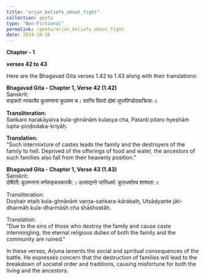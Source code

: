 ```yaml
---
title: "arjun_beliefs_about_fight"
collection: geeta
type: "Non-Fictional"
permalink: /geeta/arjun_beliefs_about_fight
date: 2024-10-16
---
```


**Chapter - 1**   

**verses 42 to 43**    

Here are the Bhagavad Gita verses 1.42 to 1.43 along with their translations:

**Bhagavad Gita - Chapter 1, Verse 42 (1.42)**    
Sanskrit:    
सङ्करो नरकायैव कुलघ्नानां कुलस्य च।
पतन्ति पितरो ह्येषां लुप्तपिण्डोदकक्रिया:॥

**Transliteration:**    
Saṅkaro narakāyaiva kula-ghnānāṁ kulasya cha,
Patanti pitaro hyeṣhāṁ lupta-piṇḍodaka-kriyāḥ.

**Translation:**      
"Such intermixture of castes leads the family and the destroyers of the family to hell. Deprived of the offerings of food and water, the ancestors of such families also fall from their heavenly position."

**Bhagavad Gita - Chapter 1, Verse 43 (1.43)**      
Sanskrit:      
दोषैरेतै: कुलघ्नानां वर्णसङ्करकारकै:।
उत्साद्यन्ते जातिधर्मा: कुलधर्माश्च शाश्वता:॥

Transliteration:    
Doṣhair etaiḥ kula-ghnānāṁ varṇa-saṅkara-kārakaiḥ,
Utsādyante jāti-dharmāḥ kula-dharmāśh cha śhāśhvatāḥ.

Translation:     
"Due to the sins of those who destroy the family and cause caste intermingling, the eternal religious duties of both the family and the community are ruined."
      
In these verses, Arjuna laments the social and spiritual consequences of the battle. He expresses concern that the destruction of families will lead to the breakdown of societal order and traditions, causing misfortune for both the living and the ancestors.

